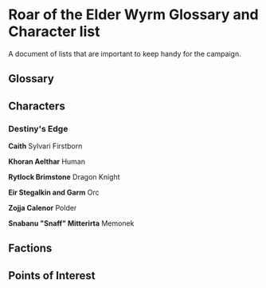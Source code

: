 # Roar of the Elder Wyrm Glossary and Character list

A document of lists that are important to keep handy for the campaign.

## Glossary

## Characters

### Destiny's Edge

**Caith** Sylvari Firstborn

**Khoran Aelthar** Human

**Rytlock Brimstone** Dragon Knight

**Eir Stegalkin and Garm** Orc

**Zojja Calenor** Polder

**Snabanu "Snaff" Mitterirta** Memonek

## Factions

## Points of Interest